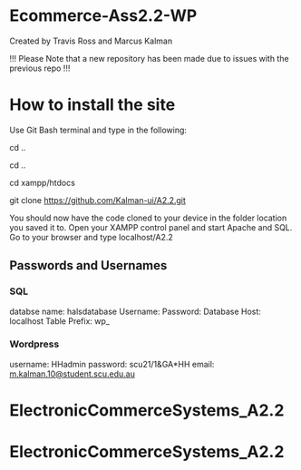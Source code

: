 # Ecommerce-Ass2.2-WP
Created by Travis Ross and Marcus Kalman

!!! Please Note  that a new repository has been made due to issues with the previous repo !!!

# How to install the site

Use Git Bash terminal and type in the following: 

cd .. 

cd ..

cd xampp/htdocs

git clone https://github.com/Kalman-ui/A2.2.git

You should now have the code cloned to your device in the folder location you saved it to. Open your XAMPP control panel and start Apache and SQL. Go to your browser and type localhost/A2.2

## Passwords and Usernames

### SQL

databse name: halsdatabase
Username: 
Password: 
Database Host: localhost
Table Prefix: wp_

### Wordpress

username: HHadmin
password: scu21/1&GA*HH
email: m.kalman.10@student.scu.edu.au
# ElectronicCommerceSystems_A2.2
# ElectronicCommerceSystems_A2.2
